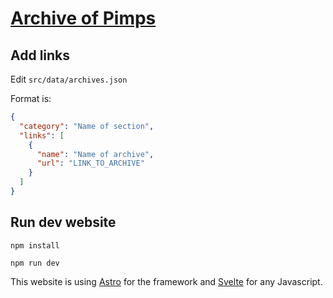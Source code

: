 # [Archive of Pimps](https://archiveofpimps.com)

## Add links

Edit `src/data/archives.json`

Format is:

```json
{
  "category": "Name of section",
  "links": [
    {
      "name": "Name of archive",
      "url": "LINK_TO_ARCHIVE"
    }
  ]
}
```

## Run dev website

`npm install`

`npm run dev`

This website is using [Astro](https://astro.build) for the framework and [Svelte](https://svelte.dev) for any Javascript.
